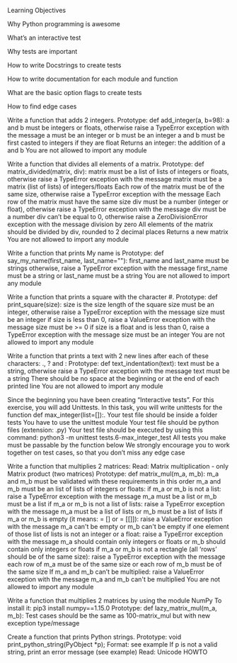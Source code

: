 Learning Objectives

Why Python programming is awesome

What’s an interactive test

Why tests are important

How to write Docstrings to create tests

How to write documentation for each module and function

What are the basic option flags to create tests

How to find edge cases


Write a function that adds 2 integers.
  Prototype: def add_integer(a, b=98):
  a and b must be integers or floats, otherwise raise a TypeError exception with the message a must be an integer or b must be an integer
  a and b must be first casted to integers if they are float
  Returns an integer: the addition of a and b
  You are not allowed to import any module
  
Write a function that divides all elements of a matrix.
  Prototype: def matrix_divided(matrix, div):
  matrix must be a list of lists of integers or floats, otherwise raise a TypeError exception with the message matrix must be a matrix (list of lists) of integers/floats
  Each row of the matrix must be of the same size, otherwise raise a TypeError exception with the message Each row of the matrix must have the same size
  div must be a number (integer or float), otherwise raise a TypeError exception with the message div must be a number
  div can’t be equal to 0, otherwise raise a ZeroDivisionError exception with the message division by zero
  All elements of the matrix should be divided by div, rounded to 2 decimal places
  Returns a new matrix
  You are not allowed to import any module
  
Write a function that prints My name is <first name> <last name>
  Prototype: def say_my_name(first_name, last_name=""):
  first_name and last_name must be strings otherwise, raise a TypeError exception with the message first_name must be a string or last_name must be a string
  You are not allowed to import any module
  
Write a function that prints a square with the character #.
  Prototype: def print_square(size):
  size is the size length of the square
  size must be an integer, otherwise raise a TypeError exception with the message size must be an integer
  if size is less than 0, raise a ValueError exception with the message size must be >= 0
  if size is a float and is less than 0, raise a TypeError exception with the message size must be an integer
  You are not allowed to import any module
  
Write a function that prints a text with 2 new lines after each of these characters: ., ? and :
  Prototype: def text_indentation(text):
  text must be a string, otherwise raise a TypeError exception with the message text must be a string
  There should be no space at the beginning or at the end of each printed line
  You are not allowed to import any module
  
Since the beginning you have been creating “Interactive tests”. For this exercise, you will add Unittests.
In this task, you will write unittests for the function def max_integer(list=[]):.
  Your test file should be inside a folder tests
  You have to use the unittest module
  Your test file should be python files (extension: .py)
  Your test file should be executed by using this command: python3 -m unittest tests.6-max_integer_test
  All tests you make must be passable by the function below
  We strongly encourage you to work together on test cases, so that you don’t miss any edge case
  
Write a function that multiplies 2 matrices:
  Read: Matrix multiplication - only Matrix product (two matrices)
  Prototype: def matrix_mul(m_a, m_b):
  m_a and m_b must be validated with these requirements in this order
  m_a and m_b must be an list of lists of integers or floats:
   if m_a or m_b is not a list: raise a TypeError exception with the message m_a must be a list or m_b must be a list
   if m_a or m_b is not a list of lists: raise a TypeError exception with the message m_a must be a list of lists or m_b must be a list of lists
   if m_a or m_b is empty (it means: = [] or = [[]]): raise a ValueError exception with the message m_a can't be empty or m_b can't be empty
   if one element of those list of lists is not an integer or a float: raise a TypeError exception with the message m_a should contain only integers or floats or m_b should contain only integers or floats
   if m_a or m_b is not a rectangle (all ‘rows’ should be of the same size): raise a TypeError exception with the message each row of m_a must be of the same size or each row of m_b must be of the same size
  If m_a and m_b can’t be multiplied: raise a ValueError exception with the message m_a and m_b can't be multiplied
  You are not allowed to import any module
  
Write a function that multiplies 2 matrices by using the module NumPy
To install it: pip3 install numpy==1.15.0
  Prototype: def lazy_matrix_mul(m_a, m_b):
  Test cases should be the same as 100-matrix_mul but with new exception
type/message

Create a function that prints Python strings.
  Prototype: void print_python_string(PyObject *p);
  Format: see example
  If p is not a valid string, print an error message (see example)
  Read: Unicode HOWTO
